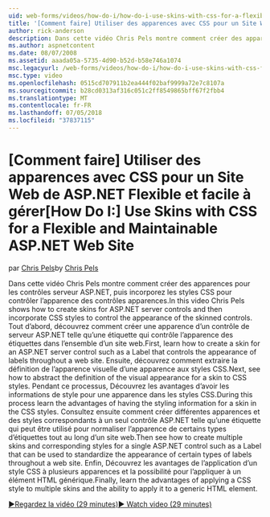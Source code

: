 ```yaml
---
uid: web-forms/videos/how-do-i/how-do-i-use-skins-with-css-for-a-flexible-and-maintainable-aspnet-web-site
title: '[Comment faire] Utiliser des apparences avec CSS pour un Site Web ASP.NET Flexible et facile à gérer | Microsoft Docs'
author: rick-anderson
description: Dans cette vidéo Chris Pels montre comment créer des apparences pour les contrôles serveur ASP.NET, puis incorporez les styles CSS pour contrôler l’apparence de la contr. apparences...
ms.author: aspnetcontent
ms.date: 08/07/2008
ms.assetid: aaada05a-5735-4d90-b52d-b58e746a1074
msc.legacyurl: /web-forms/videos/how-do-i/how-do-i-use-skins-with-css-for-a-flexible-and-maintainable-aspnet-web-site
msc.type: video
ms.openlocfilehash: 0515cd707911b2ea444f02baf9999a72e7c8107a
ms.sourcegitcommit: b28cd0313af316c051c2ff8549865bff67f2fbb4
ms.translationtype: MT
ms.contentlocale: fr-FR
ms.lasthandoff: 07/05/2018
ms.locfileid: "37837115"
---
```

<a name="how-do-i-use-skins-with-css-for-a-flexible-and-maintainable-aspnet-web-site"></a><span data-ttu-id="e4bdc-103">[Comment faire] Utiliser des apparences avec CSS pour un Site Web de ASP.NET Flexible et facile à gérer</span><span class="sxs-lookup"><span data-stu-id="e4bdc-103">[How Do I:] Use Skins with CSS for a Flexible and Maintainable ASP.NET Web Site</span></span>
====================
<span data-ttu-id="e4bdc-104">par [Chris Pels](https://twitter.com/chrispels)</span><span class="sxs-lookup"><span data-stu-id="e4bdc-104">by [Chris Pels](https://twitter.com/chrispels)</span></span>

<span data-ttu-id="e4bdc-105">Dans cette vidéo Chris Pels montre comment créer des apparences pour les contrôles serveur ASP.NET, puis incorporez les styles CSS pour contrôler l’apparence des contrôles apparences.</span><span class="sxs-lookup"><span data-stu-id="e4bdc-105">In this video Chris Pels shows how to create skins for ASP.NET server controls and then incorporate CSS styles to control the appearance of the skinned controls.</span></span> <span data-ttu-id="e4bdc-106">Tout d’abord, découvrez comment créer une apparence d’un contrôle de serveur ASP.NET telle qu’une étiquette qui contrôle l’apparence des étiquettes dans l’ensemble d’un site web.</span><span class="sxs-lookup"><span data-stu-id="e4bdc-106">First, learn how to create a skin for an ASP.NET server control such as a Label that controls the appearance of labels throughout a web site.</span></span> <span data-ttu-id="e4bdc-107">Ensuite, découvrez comment extraire la définition de l’apparence visuelle d’une apparence aux styles CSS.</span><span class="sxs-lookup"><span data-stu-id="e4bdc-107">Next, see how to abstract the definition of the visual appearance for a skin to CSS styles.</span></span> <span data-ttu-id="e4bdc-108">Pendant ce processus, Découvrez les avantages d’avoir les informations de style pour une apparence dans les styles CSS.</span><span class="sxs-lookup"><span data-stu-id="e4bdc-108">During this process learn the advantages of having the styling information for a skin in the CSS styles.</span></span> <span data-ttu-id="e4bdc-109">Consultez ensuite comment créer différentes apparences et des styles correspondants à un seul contrôle ASP.NET telle qu’une étiquette qui peut être utilisé pour normaliser l’apparence de certains types d’étiquettes tout au long d’un site web.</span><span class="sxs-lookup"><span data-stu-id="e4bdc-109">Then see how to create multiple skins and corresponding styles for a single ASP.NET control such as a Label that can be used to standardize the appearance of certain types of labels throughout a web site.</span></span> <span data-ttu-id="e4bdc-110">Enfin, Découvrez les avantages de l’application d’un style CSS à plusieurs apparences et la possibilité pour l’appliquer à un élément HTML générique.</span><span class="sxs-lookup"><span data-stu-id="e4bdc-110">Finally, learn the advantages of applying a CSS style to multiple skins and the ability to apply it to a generic HTML element.</span></span>

[<span data-ttu-id="e4bdc-111">&#9654;Regardez la vidéo (29 minutes)</span><span class="sxs-lookup"><span data-stu-id="e4bdc-111">&#9654; Watch video (29 minutes)</span></span>](https://channel9.msdn.com/Blogs/ASP-NET-Site-Videos/how-do-i-use-skins-with-css-for-a-flexible-and-maintainable-aspnet-web-site)
